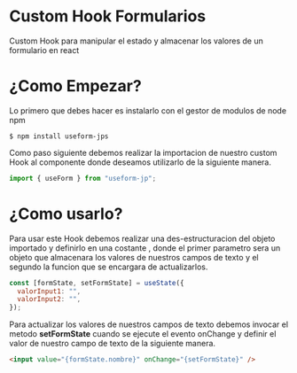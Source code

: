 # Custom Hook Formularios

Custom Hook para manipular el estado y almacenar los valores de un formulario en react

# ¿Como Empezar?

Lo primero que debes hacer es instalarlo con el gestor de modulos de node npm

```shell
$ npm install useform-jps
```

Como paso siguiente debemos realizar la importacion de nuestro custom Hook al componente donde deseamos utilizarlo de la siguiente manera.

```js
import { useForm } from "useform-jp";
```

# ¿Como usarlo?

Para usar este Hook debemos realizar una des-estructuracion del objeto importado y definirlo en una costante , donde el primer parametro sera un objeto que almacenara los valores de nuestros campos de texto y el segundo la funcion que se encargara de actualizarlos.

```js
const [formState, setFormState] = useState({
  valorInput1: "",
  valorInput2: "",
});
```

Para actualizar los valores de nuestros campos de texto debemos invocar el metodo **setFormState** cuando se ejecute el evento onChange y definir el valor de nuestro campo de texto de la siguiente manera.

```html
<input value="{formState.nombre}" onChange="{setFormState}" />
```
